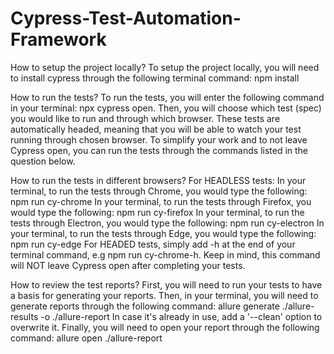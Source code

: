 # Cypress-Test-Automation-Framework
How to setup the project locally? 
To setup the project locally, you will need to install cypress through the following terminal command: npm install

How to run the tests?
To run the tests, you will enter the following command in your terminal: npx cypress open. Then, you will choose which test (spec) you would like to run and through which browser. These tests are automatically headed, meaning that you will be able to watch your test running through chosen browser. To simplify your work and to not leave Cypress open, you can run the tests through the commands listed in the question below.

How to run the tests in different browsers?
For HEADLESS tests:
    In your terminal, to run the tests through Chrome, you would type the following: npm run cy-chrome
    In your terminal, to run the tests through Firefox, you would type the following: npm run cy-firefox
    In your terminal, to run the tests through Electron, you would type the following: npm run cy-electron
    In your terminal, to run the tests through Edge, you would type the following: npm run cy-edge
For HEADED tests, simply add -h at the end of your terminal command, e.g npm run cy-chrome-h. Keep in mind, this command will NOT leave Cypress open after completing your tests.

How to review the test reports?
First, you will need to run your tests to have a basis for generating your reports.
Then, in your terminal, you will need to generate reports through the following command: allure generate ./allure-results -o ./allure-report
In case it's already in use, add a '--clean' option to overwrite it.
Finally, you will need to open your report through the following command: allure open ./allure-report